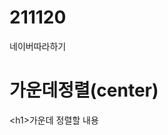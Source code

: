 # 211120
 네이버따라하기
# 가운데정렬(center)
  <style><br>
    h1 {text-align: center;}<br>
  </style>
  \<h1>가운데 정렬할 내용</h1>
